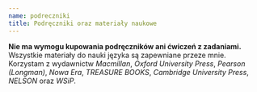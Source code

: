 ```yaml
---
name: podreczniki
title: Podręczniki oraz materiały naukowe
---
```


**Nie ma wymogu kupowania podręczników ani ćwiczeń z zadaniami.** Wszystkie materiały do nauki języka są zapewniane przeze mnie. Korzystam z wydawnictw *Macmillan*, *Oxford University Press*, *Pearson (Longman)*, *Nowa Era*, *TREASURE BOOKS*, *Cambridge University Press*, *NELSON* oraz *WSiP*.
